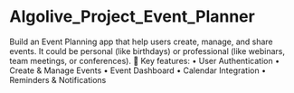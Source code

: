 # Algolive_Project_Event_Planner
Build an Event Planning app that help users create, manage, and share events. It could be personal (like birthdays) or professional (like webinars, team meetings, or conferences).  Key features: • User Authentication • Create &amp; Manage Events • Event Dashboard • Calendar Integration • Reminders &amp; Notifications
